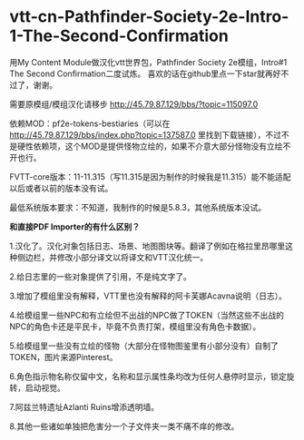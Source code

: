 # vtt-cn-Pathfinder-Society-2e-Intro-1-The-Second-Confirmation
用My Content Module做汉化vtt世界包，Pathfinder Society 2e模组，Intro#1 The Second Confirmation二度试炼。
喜欢的话在github里点一下star就再好不过了，谢谢。

需要原模组/模组汉化请移步 http://45.79.87.129/bbs/?topic=115097.0

依赖MOD：pf2e-tokens-bestiaries（可以在 http://45.79.87.129/bbs/index.php?topic=137587.0 里找到下载链接），不过不是硬性依赖项，这个MOD是提供怪物立绘的，如果不介意大部分怪物没有立绘不开也行。

FVTT-core版本：11-11.315（写11.315是因为制作的时候我是11.315）能不能适配以后或者以前的版本没有试。

最低系统版本要求：不知道，我制作的时候是5.8.3，其他系统版本没试。

**和直接PDF Importer的有什么区别？**

1.汉化了。汉化对象包括日志、场景、地图图块等。翻译了例如在格拉里昂哪里这种侧边栏，并修改小部分译文以将译文和VTT汉化统一。

2.给日志里的一些对象提供了引用，不是纯文字了。

3.增加了模组里没有解释，VTT里也没有解释的阿卡芙娜Acavna说明（日志）。

4.给模组里一些NPC和有立绘但不出战的NPC做了TOKEN（当然这些不出战的NPC的角色卡还是平民卡，毕竟不负责打架，模组里没有角色卡数据）。

5.给模组里一些没有立绘的怪物（大部分在怪物图鉴里有小部分没有）自制了TOKEN，图片来源Pinterest。

6.角色指示物名称仅留中文，名称和显示属性条均改为任何人悬停时显示，锁定旋转，启动视觉。

7.阿兹兰特遗址Azlanti Ruins增添透明墙。

8.其他一些诸如单独把危害分一个子文件夹一类不痛不痒的修改。
